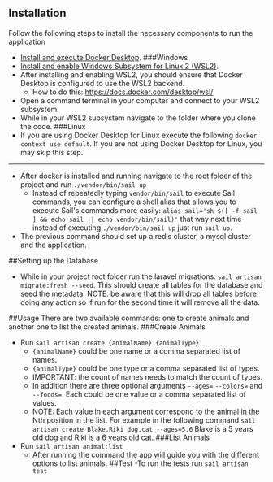 ## Installation

Follow the following steps to install the necessary components to run the application

- [Install and execute Docker Desktop](https://www.docker.com/products/docker-desktop/).
###Windows
- [Install and enable Windows Subsystem for Linux 2 (WSL2)](https://learn.microsoft.com/en-us/windows/wsl/install).
- After installing and enabling WSL2, you should ensure that Docker Desktop is configured to use the WSL2 backend.
    - How to do this: https://docs.docker.com/desktop/wsl/
- Open a command terminal in your computer and connect to your WSL2 subsystem.
- While in your WSL2 subsystem navigate to the folder where you clone the code.
###Linux
- If you are using Docker Desktop for Linux execute the following ```docker context use default```. If you are not using Docker Desktop for Linux, you may skip this step. 

----------------------------

- After docker is installed and running navigate to the root folder of the project and run ```./vendor/bin/sail up```
  - Instead of repeatedly typing ```vendor/bin/sail``` to execute Sail commands, you can configure a shell alias that allows you to execute Sail's commands more easily: ```alias sail='sh $([ -f sail ] && echo sail || echo vendor/bin/sail)'``` that way next time instead of executing ```./vendor/bin/sail up``` just run ```sail up```.
- The previous command should set up a redis cluster, a mysql cluster and the application.

##Setting up the Database
- While in your project root folder run the laravel migrations: ```sail artisan migrate:fresh --seed```. This should create all tables for the database and seed the metadata. NOTE: be aware that this will drop all tables before doing any action so if run for the second time it will remove all the data.

##Usage
There are two available commands: one to create animals and another one to list the created animals.
###Create Animals
- Run ```sail artisan create {animalName} {animalType}```
    - ```{animalName}``` could be one name or a comma separated list of names.
    - ```{animalType}``` could be one type or a comma separated list of types.
    - IMPORTANT: the count of names needs to match the count of types.
    - In addition there are three optional arguments ```--ages=``` ```--colors=``` and ```--foods=```. Each could be one value or a comma separated list of values.
    - NOTE: Each value in each argument correspond to the animal in the Nth position in the list. For example in the following command ```sail artisan create Blake,Riki dog,cat --ages=5,6``` Blake is a 5 years old dog and Riki is a 6 years old cat.
###List Animals
- Run ```sail artisan animal:list```
    - After running the command the app will guide you with the different options to list animals.
##Test
-To run the tests run ```sail artisan test```
